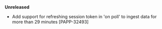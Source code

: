 **Unreleased**

* Add support for refreshing session token in 'on poll' to ingest data for more than 29 minutes [PAPP-32493]

